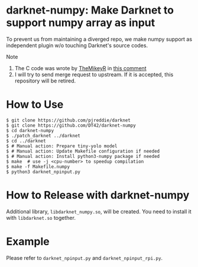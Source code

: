 # darknet-numpy: Make Darknet to support numpy array as input

To prevent us from maintaining a diverged repo, we make numpy support
as independent plugin w/o touching Darknet's source codes.

Note

1. The C code was wrote by [TheMikeyR](https://github.com/TheMikeyR) in [this comment](https://github.com/pjreddie/darknet/issues/289#issuecomment-342448358)
1. I will try to send merge request to upstream. If it is accepted,
this repository will be retired.

# How to Use

```
$ git clone https://github.com/pjreddie/darknet
$ git clone https://github.com/DT42/darknet-numpy
$ cd darknet-numpy
$ ./patch_darknet ../darknet
$ cd ../darknet
$ # Manual action: Prepare tiny-yolo model
$ # Manual action: Update Makefile configuration if needed
$ # Manual action: Install python3-numpy package if needed
$ make  # use -j <cpu-number> to speedup compilation
$ make -f Makefile.numpy
$ python3 darknet_npinput.py
```

# How to Release with darknet-numpy

Additional library, `libdarknet_numpy.so`, will be created. You need to
install it with `libdarknet.so` together.

# Example

Please refer to `darknet_npinput.py` and `darknet_npinput_rpi.py`.
